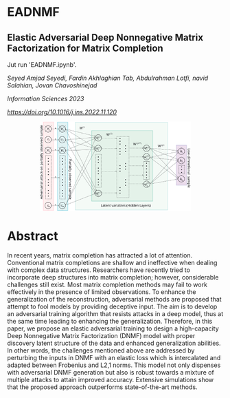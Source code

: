 # EADNMF
## Elastic Adversarial Deep Nonnegative Matrix Factorization for Matrix Completion
Jut run 'EADNMF.ipynb'.

  *Seyed Amjad Seyedi, Fardin Akhlaghian Tab, Abdulrahman Lotfi, navid Salahian, Jovan Chavoshinejad*
  
  *Information Sciences 2023*

  
  *https://doi.org/10.1016/j.ins.2022.11.120*

<p align=center><img src="fig.svg" width="70%" height="70%"></p>

  # Abstract

In recent years, matrix completion has attracted a lot of attention. Conventional matrix completions are shallow and ineffective when dealing with complex data structures. Researchers have recently tried to incorporate deep structures into matrix completion; however, considerable challenges still exist. Most matrix completion methods may fail to work effectively in the presence of limited observations. To enhance the generalization of the reconstruction, adversarial methods are proposed that attempt to fool models by providing deceptive input. The aim is to develop an adversarial training algorithm that resists attacks in a deep model, thus at the same time leading to enhancing the generalization. Therefore, in this paper, we propose an elastic adversarial training to design a high-capacity Deep Nonnegative Matrix Factorization (DNMF) model with proper discovery latent structure of the data and enhanced generalization abilities. In other words, the challenges mentioned above are addressed by perturbing the inputs in DNMF with an elastic loss which is intercalated and adapted between Frobenius and L2,1 norms. This model not only dispenses with adversarial DNMF generation but also is robust towards a mixture of multiple attacks to attain improved accuracy. Extensive simulations show that the proposed approach outperforms state-of-the-art methods.
